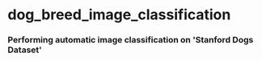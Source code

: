 # dog_breed_image_classification

### Performing automatic image classification on  'Stanford Dogs Dataset'

